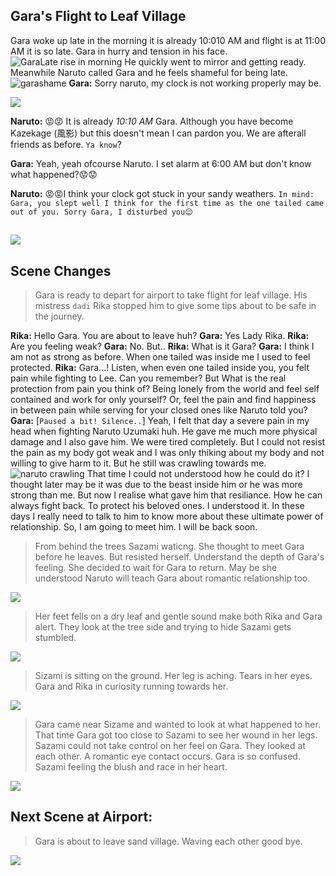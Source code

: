## Gara's Flight to Leaf Village
Gara woke up late in the morning it is already 10:010 AM and flight is at 11:00 AM it is so late. Gara in hurry and tension in his face.
![GaraLate rise in morning](garaLate.png)
He quickly went to mirror and getting ready. Meanwhile Naruto called Gara and he feels shameful for being late.
![garashame](garashame.png) 
**Gara:** Sorry naruto, my clock is not working properly may be. 

![](angryNaruto.png)

**Naruto:** 😡😡 It is already *10:10 AM* Gara. Although you have become Kazekage (風影) but this doesn't mean I can pardon you. We are afterall friends as before. `Ya know`?

**Gara:** Yeah, yeah ofcourse Naruto. I set alarm at 6:00 AM but don't know what happened?😟😟

**Naruto:** 😡😡I think your clock got stuck in your sandy weathers. `In mind: Gara, you slept well I think for the first time as the one tailed came out of you. Sorry Gara, I disturbed you😌`

![](angrynaruto2.png)
---
## Scene Changes
> Gara is ready to depart for airport to take flight for leaf village.
> His mistress `dadi` Rika stopped him to give some tips about to be safe in the journey.

**Rika:** Hello Gara. You are about to leave huh?
**Gara:** Yes Lady Rika.
**Rika:** Are you feeling weak?
**Gara:** No. But..
**Rika:** What is it Gara?
**Gara:** I think I am not as strong as before. When one tailed was inside me I used to feel protected. 
**Rika:** Gara...! Listen, when even one tailed inside you, you felt pain while fighting to Lee. Can you remember? But What is the real protection from pain you think of? Being lonely from the world and feel self contained and work for only yourself? Or, feel the pain and find happiness in between pain while serving for your closed ones like Naruto told you? 
**Gara:** [`Paused a bit! Silence..`] Yeah, I felt that day a severe pain in my head when fighting Naruto Uzumaki huh. He gave me much more physical damage and I also gave him. We were tired completely. But I could not resist the pain as my body got weak and I was only thiking about my body and not willing to give harm to it. But he still was crawling towards me.
![naruto crawling](https://i.ytimg.com/vi/nJoh5NwXT5o/sddefault.jpg)
That time I could not understood how he could do it? I thought later may be it was due to the beast inside him or he was more strong than me. But now I realise what gave him that resiliance. How he can always fight back. To protect his beloved ones. I understood it. In these days I really need to talk to him to know more about these ultimate power of relationship. So, I am going to meet him. I will be back soon.

> From behind the trees Sazami waticng. She thought to meet Gara before he leaves. But resisted herself. Understand the depth of Gara's feeling. She decided to wait for Gara to return. May be she understood Naruto will teach Gara about romantic relationship too.

![](Gara-Rika-Sazami.png)

> Her feet fells on a dry leaf and gentle sound make both Rika and Gara alert. They look at the tree side and trying to hide Sazami gets stumbled.

![](sazamitryingtoflee.png)

> Sizami is sitting on the ground. Her  leg is aching. Tears in her eyes. Gara and Rika in curiosity running towards her.

![](garalookingatsizame.png)

> Gara came near Sizame and wanted to look at what happened to her. That time Gara got too close to Sazami to see her wound in her legs. Sazami could not take control on her feel on Gara. They looked at each other. A romantic eye contact occurs. Gara is so confused. Sazami feeling the blush and race in her heart.

![](Sazamifellongara.png)

## Next Scene at Airport:
> Gara is about to leave sand village. Waving each other good bye.
> 
![](garaonairport.png)